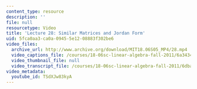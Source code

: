 ```yaml
---
content_type: resource
description: ''
file: null
resourcetype: Video
title: 'Lecture 28: Similar Matrices and Jordan Form'
uid: 5fca0aa3-ca0a-0945-5e12-08883f302be6
video_files:
  archive_url: http://www.archive.org/download/MIT18.06S05_MP4/28.mp4
  video_captions_file: /courses/18-06sc-linear-algebra-fall-2011/6a34343b63395bfea18c2791a57a75c4_TSdXJw83kyA.vtt
  video_thumbnail_file: null
  video_transcript_file: /courses/18-06sc-linear-algebra-fall-2011/6dba2d879d4f00b41cdcfca2fde10a3c_TSdXJw83kyA.pdf
video_metadata:
  youtube_id: TSdXJw83kyA
---
```

